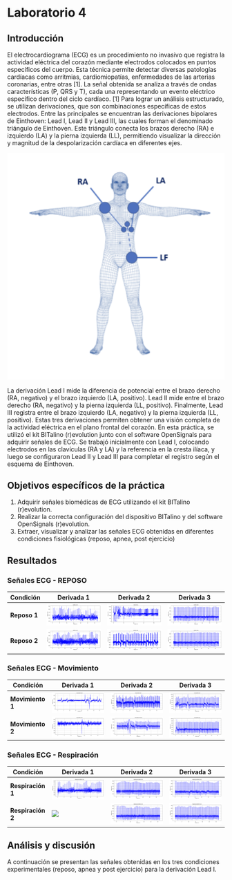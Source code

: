 # Laboratorio 4

## Introducción
El electrocardiograma (ECG) es un procedimiento no invasivo que registra la actividad eléctrica del corazón mediante electrodos colocados en puntos específicos del cuerpo. Esta técnica permite detectar diversas patologías cardíacas como arritmias, cardiomiopatías, enfermedades	 de las arterias coronarias, entre otras [1]. La señal obtenida se analiza a través de ondas características (P, QRS y T), cada una representando un evento eléctrico específico dentro del ciclo cardíaco. [1]
Para lograr un análisis estructurado, se utilizan derivaciones, que son combinaciones específicas de estos electrodos. Entre las principales se encuentran las derivaciones bipolares de Einthoven: Lead I, Lead II y Lead III, las cuales forman el denominado triángulo de Einthoven. Este triángulo conecta los brazos derecho (RA) e izquierdo (LA) y la pierna izquierda (LL), permitiendo visualizar la dirección y magnitud de la despolarización cardíaca en diferentes ejes.

![](images/intro.png)

La derivación Lead I mide la diferencia de potencial entre el brazo derecho (RA, negativo) y el brazo izquierdo (LA, positivo). Lead II mide entre el brazo derecho (RA, negativo) y la pierna izquierda (LL, positivo). Finalmente, Lead III registra entre el brazo izquierdo (LA, negativo) y la pierna izquierda (LL, positivo). Estas tres derivaciones permiten obtener una visión completa de la actividad eléctrica en el plano frontal del corazón.
En esta práctica, se utilizó el kit BITalino (r)evolution junto con el software OpenSignals para adquirir señales de ECG. Se trabajó inicialmente con Lead I, colocando electrodos en las clavículas (RA y LA) y la referencia en la cresta ilíaca, y luego se configuraron Lead II y Lead III para completar el registro según el esquema de Einthoven.

## Objetivos específicos de la práctica
1. Adquirir señales biomédicas de ECG utilizando el kit BITalino (r)evolution.
2. Realizar la correcta configuración del dispositivo BITalino y del software OpenSignals (r)evolution.
3. Extraer, visualizar y analizar las señales ECG obtenidas en diferentes condiciones fisiológicas (reposo, apnea, post ejercicio)

## Resultados
### Señales ECG - REPOSO

| Condición    | Derivada 1                       | Derivada 2                       | Derivada 3                       |
|--------------|-----------------------------------|-----------------------------------|-----------------------------------|
| **Reposo 1** | ![](visualized/r1dev1.png)         | ![](visualized/r1dev2.png)        | ![](visualized/r1dev3.png)        |
| **Reposo 2** | ![](visualized/r2dev1.png)         | ![](visualized/r2dev2.png)        | ![](visualized/r2dev3.png)        |

### Señales ECG - Movimiento

| Condición    | Derivada 1                       | Derivada 2                       | Derivada 3                       |
|--------------|-----------------------------------|-----------------------------------|-----------------------------------|
| **Movimiento 1** | ![](visualized/mov1dev1.png)         | ![](visualized/mov1dev2.png)        | ![](visualized/mov1dev3.png)        |
| **Movimiento 2** | ![](visualized/mov2dev1.png)         | ![](visualized/mov2dev2.png)        | ![](visualized/mov2dev3.png)        |

### Señales ECG - Respiración

| Condición    | Derivada 1                       | Derivada 2                       | Derivada 3                       |
|--------------|-----------------------------------|-----------------------------------|-----------------------------------|
| **Respiración 1** | ![](visualized/respiracion1dev1.png)         | ![](visualized/respiracion1dev2.png)        | ![](visualized/respiracion1dev3.png)        |
| **Respiración 2** | ![](visualized/respiracion2dev1.png)         | ![](visualized/respiracion2dev2.png)        | ![](visualized/respiracion2dev3.png)        |

## Análisis y discusión
A continuación se presentan las señales obtenidas en los tres condiciones experimentales (reposo, apnea y post ejercicio) para la derivación Lead I.
